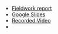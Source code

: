 - [Fieldwork report](https://docs.google.com/document/d/1Mjm_wggvEuNiv-RZQQ1r0H64-g3Qlw7m/edit?usp=sharing&ouid=115324397212143607970&rtpof=true&sd=true)
- [Google Slides](https://docs.google.com/document/d/1Mjm_wggvEuNiv-RZQQ1r0H64-g3Qlw7m/edit?usp=sharing&ouid=115324397212143607970&rtpof=true&sd=true)
- [Recorded Video](https://clipchamp.com/watch/sXSf5JcbD91)
- 

